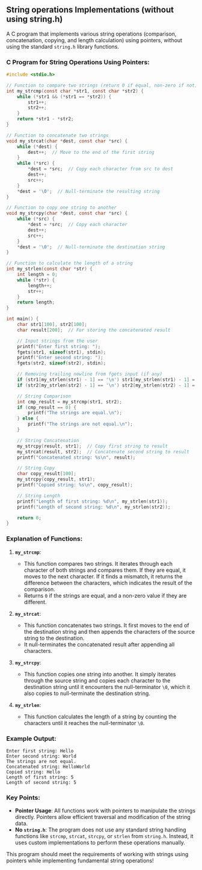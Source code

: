 ## String operations Implementations (without  using string.h)

A C program that implements various string operations (comparison, concatenation, copying, and length calculation) using pointers, without using the standard `string.h` library functions.

### C Program for String Operations Using Pointers:

```c
#include <stdio.h>

// Function to compare two strings (return 0 if equal, non-zero if not)
int my_strcmp(const char *str1, const char *str2) {
    while (*str1 && (*str1 == *str2)) {
        str1++;
        str2++;
    }
    return *str1 - *str2;
}

// Function to concatenate two strings
void my_strcat(char *dest, const char *src) {
    while (*dest) {
        dest++;  // Move to the end of the first string
    }
    while (*src) {
        *dest = *src;  // Copy each character from src to dest
        dest++;
        src++;
    }
    *dest = '\0';  // Null-terminate the resulting string
}

// Function to copy one string to another
void my_strcpy(char *dest, const char *src) {
    while (*src) {
        *dest = *src;  // Copy each character
        dest++;
        src++;
    }
    *dest = '\0';  // Null-terminate the destination string
}

// Function to calculate the length of a string
int my_strlen(const char *str) {
    int length = 0;
    while (*str) {
        length++;
        str++;
    }
    return length;
}

int main() {
    char str1[100], str2[100];
    char result[200];  // For storing the concatenated result

    // Input strings from the user
    printf("Enter first string: ");
    fgets(str1, sizeof(str1), stdin);
    printf("Enter second string: ");
    fgets(str2, sizeof(str2), stdin);

    // Removing trailing newline from fgets input (if any)
    if (str1[my_strlen(str1) - 1] == '\n') str1[my_strlen(str1) - 1] = '\0';
    if (str2[my_strlen(str2) - 1] == '\n') str2[my_strlen(str2) - 1] = '\0';

    // String Comparison
    int cmp_result = my_strcmp(str1, str2);
    if (cmp_result == 0) {
        printf("The strings are equal.\n");
    } else {
        printf("The strings are not equal.\n");
    }

    // String Concatenation
    my_strcpy(result, str1);  // Copy first string to result
    my_strcat(result, str2);  // Concatenate second string to result
    printf("Concatenated string: %s\n", result);

    // String Copy
    char copy_result[100];
    my_strcpy(copy_result, str1);
    printf("Copied string: %s\n", copy_result);

    // String Length
    printf("Length of first string: %d\n", my_strlen(str1));
    printf("Length of second string: %d\n", my_strlen(str2));

    return 0;
}
```

### Explanation of Functions:

1. **`my_strcmp`**: 
   - This function compares two strings. It iterates through each character of both strings and compares them. If they are equal, it moves to the next character. If it finds a mismatch, it returns the difference between the characters, which indicates the result of the comparison.
   - Returns `0` if the strings are equal, and a non-zero value if they are different.

2. **`my_strcat`**:
   - This function concatenates two strings. It first moves to the end of the destination string and then appends the characters of the source string to the destination.
   - It null-terminates the concatenated result after appending all characters.

3. **`my_strcpy`**:
   - This function copies one string into another. It simply iterates through the source string and copies each character to the destination string until it encounters the null-terminator `\0`, which it also copies to null-terminate the destination string.

4. **`my_strlen`**:
   - This function calculates the length of a string by counting the characters until it reaches the null-terminator `\0`.

### Example Output:

```
Enter first string: Hello
Enter second string: World
The strings are not equal.
Concatenated string: HelloWorld
Copied string: Hello
Length of first string: 5
Length of second string: 5
```

### Key Points:
- **Pointer Usage**: All functions work with pointers to manipulate the strings directly. Pointers allow efficient traversal and modification of the string data.
- **No `string.h`**: The program does not use any standard string handling functions like `strcmp`, `strcat`, `strcpy`, or `strlen` from `string.h`. Instead, it uses custom implementations to perform these operations manually.

This program should meet the requirements of working with strings using pointers while implementing fundamental string operations!